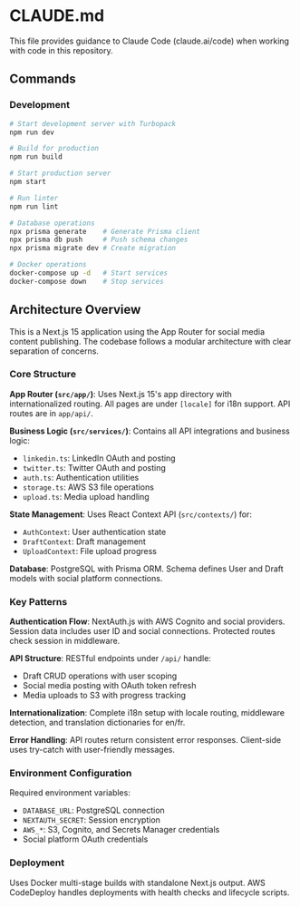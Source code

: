 # CLAUDE.md

This file provides guidance to Claude Code (claude.ai/code) when working with code in this repository.

## Commands

### Development
```bash
# Start development server with Turbopack
npm run dev

# Build for production
npm run build

# Start production server
npm start

# Run linter
npm run lint

# Database operations
npx prisma generate    # Generate Prisma client
npx prisma db push     # Push schema changes
npx prisma migrate dev # Create migration

# Docker operations
docker-compose up -d   # Start services
docker-compose down    # Stop services
```

## Architecture Overview

This is a Next.js 15 application using the App Router for social media content publishing. The codebase follows a modular architecture with clear separation of concerns.

### Core Structure

**App Router (`src/app/`)**: Uses Next.js 15's app directory with internationalized routing. All pages are under `[locale]` for i18n support. API routes are in `app/api/`.

**Business Logic (`src/services/`)**: Contains all API integrations and business logic:
- `linkedin.ts`: LinkedIn OAuth and posting
- `twitter.ts`: Twitter OAuth and posting  
- `auth.ts`: Authentication utilities
- `storage.ts`: AWS S3 file operations
- `upload.ts`: Media upload handling

**State Management**: Uses React Context API (`src/contexts/`) for:
- `AuthContext`: User authentication state
- `DraftContext`: Draft management
- `UploadContext`: File upload progress

**Database**: PostgreSQL with Prisma ORM. Schema defines User and Draft models with social platform connections.

### Key Patterns

**Authentication Flow**: NextAuth.js with AWS Cognito and social providers. Session data includes user ID and social connections. Protected routes check session in middleware.

**API Structure**: RESTful endpoints under `/api/` handle:
- Draft CRUD operations with user scoping
- Social media posting with OAuth token refresh
- Media uploads to S3 with progress tracking

**Internationalization**: Complete i18n setup with locale routing, middleware detection, and translation dictionaries for en/fr.

**Error Handling**: API routes return consistent error responses. Client-side uses try-catch with user-friendly messages.

### Environment Configuration

Required environment variables:
- `DATABASE_URL`: PostgreSQL connection
- `NEXTAUTH_SECRET`: Session encryption
- `AWS_*`: S3, Cognito, and Secrets Manager credentials
- Social platform OAuth credentials

### Deployment

Uses Docker multi-stage builds with standalone Next.js output. AWS CodeDeploy handles deployments with health checks and lifecycle scripts.